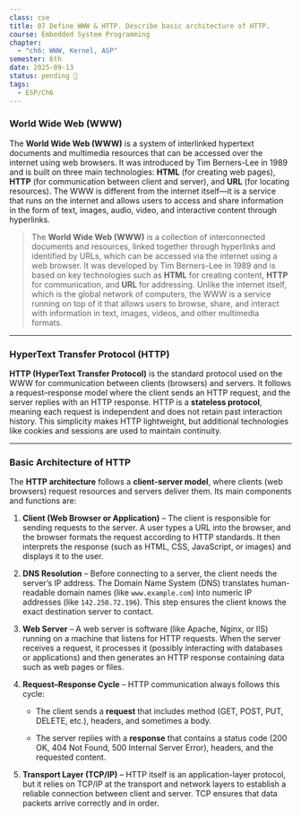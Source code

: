 ```yaml
---
class: cse
title: 07 Define WWW & HTTP. Describe basic architecture of HTTP.
course: Embedded System Programming
chapter:
  - "ch6: WWW, Kernel, ASP"
semester: 6th
date: 2025-09-13
status: pending 🛑
tags:
  - ESP/Ch6
---
```

### World Wide Web (WWW)

The **World Wide Web (WWW)** is a system of interlinked hypertext documents and multimedia resources that can be accessed over the internet using web browsers. It was introduced by Tim Berners-Lee in 1989 and is built on three main technologies: **HTML** (for creating web pages), **HTTP** (for communication between client and server), and **URL** (for locating resources). The WWW is different from the internet itself—it is a service that runs on the internet and allows users to access and share information in the form of text, images, audio, video, and interactive content through hyperlinks.

> The **World Wide Web (WWW)** is a collection of interconnected documents and resources, linked together through hyperlinks and identified by URLs, which can be accessed via the internet using a web browser. It was developed by Tim Berners-Lee in 1989 and is based on key technologies such as **HTML** for creating content, **HTTP** for communication, and **URL** for addressing. Unlike the internet itself, which is the global network of computers, the WWW is a service running on top of it that allows users to browse, share, and interact with information in text, images, videos, and other multimedia formats.

---

### HyperText Transfer Protocol (HTTP)

**HTTP (HyperText Transfer Protocol)** is the standard protocol used on the WWW for communication between clients (browsers) and servers. It follows a request–response model where the client sends an HTTP request, and the server replies with an HTTP response. HTTP is a **stateless protocol**, meaning each request is independent and does not retain past interaction history. This simplicity makes HTTP lightweight, but additional technologies like cookies and sessions are used to maintain continuity.

---

### Basic Architecture of HTTP

The **HTTP architecture** follows a **client-server model**, where clients (web browsers) request resources and servers deliver them. Its main components and functions are:

1. **Client (Web Browser or Application)** – The client is responsible for sending requests to the server. A user types a URL into the browser, and the browser formats the request according to HTTP standards. It then interprets the response (such as HTML, CSS, JavaScript, or images) and displays it to the user.
    
2. **DNS Resolution** – Before connecting to a server, the client needs the server’s IP address. The Domain Name System (DNS) translates human-readable domain names (like `www.example.com`) into numeric IP addresses (like `142.250.72.196`). This step ensures the client knows the exact destination server to contact.
    
3. **Web Server** – A web server is software (like Apache, Nginx, or IIS) running on a machine that listens for HTTP requests. When the server receives a request, it processes it (possibly interacting with databases or applications) and then generates an HTTP response containing data such as web pages or files.
    
4. **Request–Response Cycle** – HTTP communication always follows this cycle:
    
    - The client sends a **request** that includes method (GET, POST, PUT, DELETE, etc.), headers, and sometimes a body.
        
    - The server replies with a **response** that contains a status code (200 OK, 404 Not Found, 500 Internal Server Error), headers, and the requested content.
        
5. **Transport Layer (TCP/IP)** – HTTP itself is an application-layer protocol, but it relies on TCP/IP at the transport and network layers to establish a reliable connection between client and server. TCP ensures that data packets arrive correctly and in order.